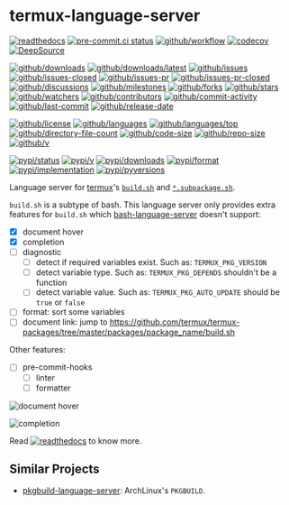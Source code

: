 # termux-language-server

[![readthedocs](https://shields.io/readthedocs/termux-language-server)](https://termux-language-server.readthedocs.io)
[![pre-commit.ci status](https://results.pre-commit.ci/badge/github/termux/termux-language-server/main.svg)](https://results.pre-commit.ci/latest/github/termux/termux-language-server/main)
[![github/workflow](https://github.com/termux/termux-language-server/actions/workflows/main.yml/badge.svg)](https://github.com/termux/termux-language-server/actions)
[![codecov](https://codecov.io/gh/termux/termux-language-server/branch/main/graph/badge.svg)](https://codecov.io/gh/termux/termux-language-server)
[![DeepSource](https://deepsource.io/gh/termux/termux-language-server.svg/?show_trend=true)](https://deepsource.io/gh/termux/termux-language-server)

[![github/downloads](https://shields.io/github/downloads/termux/termux-language-server/total)](https://github.com/termux/termux-language-server/releases)
[![github/downloads/latest](https://shields.io/github/downloads/termux/termux-language-server/latest/total)](https://github.com/termux/termux-language-server/releases/latest)
[![github/issues](https://shields.io/github/issues/termux/termux-language-server)](https://github.com/termux/termux-language-server/issues)
[![github/issues-closed](https://shields.io/github/issues-closed/termux/termux-language-server)](https://github.com/termux/termux-language-server/issues?q=is%3Aissue+is%3Aclosed)
[![github/issues-pr](https://shields.io/github/issues-pr/termux/termux-language-server)](https://github.com/termux/termux-language-server/pulls)
[![github/issues-pr-closed](https://shields.io/github/issues-pr-closed/termux/termux-language-server)](https://github.com/termux/termux-language-server/pulls?q=is%3Apr+is%3Aclosed)
[![github/discussions](https://shields.io/github/discussions/termux/termux-language-server)](https://github.com/termux/termux-language-server/discussions)
[![github/milestones](https://shields.io/github/milestones/all/termux/termux-language-server)](https://github.com/termux/termux-language-server/milestones)
[![github/forks](https://shields.io/github/forks/termux/termux-language-server)](https://github.com/termux/termux-language-server/network/members)
[![github/stars](https://shields.io/github/stars/termux/termux-language-server)](https://github.com/termux/termux-language-server/stargazers)
[![github/watchers](https://shields.io/github/watchers/termux/termux-language-server)](https://github.com/termux/termux-language-server/watchers)
[![github/contributors](https://shields.io/github/contributors/termux/termux-language-server)](https://github.com/termux/termux-language-server/graphs/contributors)
[![github/commit-activity](https://shields.io/github/commit-activity/w/termux/termux-language-server)](https://github.com/termux/termux-language-server/graphs/commit-activity)
[![github/last-commit](https://shields.io/github/last-commit/termux/termux-language-server)](https://github.com/termux/termux-language-server/commits)
[![github/release-date](https://shields.io/github/release-date/termux/termux-language-server)](https://github.com/termux/termux-language-server/releases/latest)

[![github/license](https://shields.io/github/license/termux/termux-language-server)](https://github.com/termux/termux-language-server/blob/main/LICENSE)
[![github/languages](https://shields.io/github/languages/count/termux/termux-language-server)](https://github.com/termux/termux-language-server)
[![github/languages/top](https://shields.io/github/languages/top/termux/termux-language-server)](https://github.com/termux/termux-language-server)
[![github/directory-file-count](https://shields.io/github/directory-file-count/termux/termux-language-server)](https://github.com/termux/termux-language-server)
[![github/code-size](https://shields.io/github/languages/code-size/termux/termux-language-server)](https://github.com/termux/termux-language-server)
[![github/repo-size](https://shields.io/github/repo-size/termux/termux-language-server)](https://github.com/termux/termux-language-server)
[![github/v](https://shields.io/github/v/release/termux/termux-language-server)](https://github.com/termux/termux-language-server)

[![pypi/status](https://shields.io/pypi/status/termux-language-server)](https://pypi.org/project/termux-language-server/#description)
[![pypi/v](https://shields.io/pypi/v/termux-language-server)](https://pypi.org/project/termux-language-server/#history)
[![pypi/downloads](https://shields.io/pypi/dd/termux-language-server)](https://pypi.org/project/termux-language-server/#files)
[![pypi/format](https://shields.io/pypi/format/termux-language-server)](https://pypi.org/project/termux-language-server/#files)
[![pypi/implementation](https://shields.io/pypi/implementation/termux-language-server)](https://pypi.org/project/termux-language-server/#files)
[![pypi/pyversions](https://shields.io/pypi/pyversions/termux-language-server)](https://pypi.org/project/termux-language-server/#files)

Language server for
[termux](https://termux.dev)'s
[`build.sh`](https://github.com/termux/termux-packages/wiki/Creating-new-package)
and
[`*.subpackage.sh`](https://github.com/termux/termux-packages/wiki/Creating-new-package#writing-a-subpackage-script).

`build.sh` is a subtype of bash.
This language server only provides extra features for `build.sh` which
[bash-language-server](https://github.com/bash-lsp/bash-language-server)
doesn't support:

- [x] document hover
- [x] completion
- [ ] diagnostic
  - [ ] detect if required variables exist. Such as: `TERMUX_PKG_VERSION`
  - [ ] detect variable type. Such as: `TERMUX_PKG_DEPENDS` shouldn't be a function
  - [ ] detect variable value. Such as: `TERMUX_PKG_AUTO_UPDATE` should be
    `true` or `false`
- [ ] format: sort some variables
- [ ] document link: jump to
  <https://github.com/termux/termux-packages/tree/master/packages/package_name/build.sh>

Other features:

- [ ] pre-commit-hooks
  - [ ] linter
  - [ ] formatter

![document hover](https://github.com/termux/termux-language-server/assets/32936898/5dfbe6d1-6bff-4ffd-bc8e-ad2c2895af52)

![completion](https://github.com/termux/termux-language-server/assets/32936898/11f2bafc-cb3b-4559-9c3e-6df474e819bd)

Read
[![readthedocs](https://shields.io/readthedocs/termux-language-server)](https://termux-language-server.readthedocs.io)
to know more.

## Similar Projects

- [pkgbuild-language-server](https://github.com/Freed-Wu/pkgbuild-language-server):
  ArchLinux's `PKGBUILD`.
